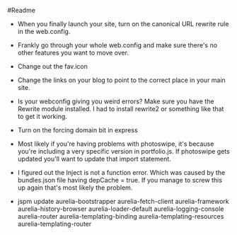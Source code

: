 #Readme
- When you finally launch your site, turn on the canonical URL rewrite rule in the web.config.

- Frankly go through your whole web.config and make sure there's no other features you want to move over.

- Change out the fav.icon

- Change the links on your blog to point to the correct place in your main site.

- Is your webconfig giving you weird errors?  Make sure you have the Rewrite module installed.  I had to install rewrite2 or something like that to get it working.

- Turn on the forcing domain bit in express

- Most likely if you're having problems with photoswipe, it's because you're including a very specific version in portfolio.js.  If photoswipe gets updated
you'll want to update that import statement.

- I figured out the Inject is not a function error.  Which was caused by the bundles.json file having depCache = true.  If you manage to screw this up again that's most likely the problem.

- jspm update aurelia-bootstrapper aurelia-fetch-client aurelia-framework aurelia-history-browser aurelia-loader-default aurelia-logging-console aurelia-router aurelia-templating-binding aurelia-templating-resources aurelia-templating-router